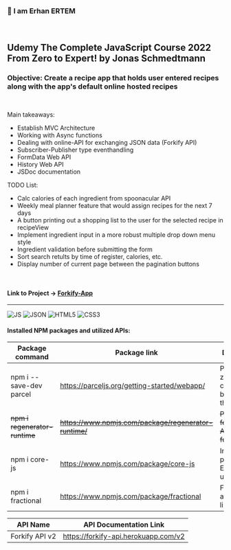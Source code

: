 ### 👋 **I am Erhan ERTEM**

&emsp;

## Udemy The Complete JavaScript Course 2022 From Zero to Expert! by Jonas Schmedtmann

### **Objective:** Create a recipe app that holds user entered recipes along with the app's default online hosted recipes

&emsp;

Main takeaways:

- Establish MVC Architecture
- Working with Async functions
- Dealing with online-API for exchanging JSON data (Forkify API)
- Subscriber-Publisher type eventhandling
- FormData Web API
- History Web API
- JSDoc documentation

TODO List:

- Calc calories of each ingredient from spoonacular API
- Weekly meal planner feature that would assign recipes for the next 7 days
- A button printing out a shopping list to the user for the selected recipe in recipeView
- Implement ingredient input in a more robust multiple drop down menu style
- Ingredient validation before submitting the form
- Sort search retults by time of register, calories, etc.
- Display number of current page between the pagination buttons

&emsp;

#### Link to Project &rarr; [Forkify-App](https://forkify-app-erhan-ertem.netlify.app)

---

![JS](https://img.shields.io/badge/JavaScript-323330?style=for-the-badge&logo=javascript&logoColor=F7DF1E)
![JSON](https://img.shields.io/badge/json-5E5C5C?style=for-the-badge&logo=json&logoColor=white)
![HTML5](https://img.shields.io/badge/HTML5-E34F26?style=for-the-badge&logo=html5&logoColor=white) ![CSS3](https://img.shields.io/badge/CSS3-1572B6?style=for-the-badge&logo=css3&logoColor=white)

#### Installed NPM packages and utilized APIs:

| Package command                           | Package link                                                         | Description                                               |
| ----------------------------------------- | -------------------------------------------------------------------- | --------------------------------------------------------- |
| npm i --save-dev parcel                   | https://parceljs.org/getting-started/webapp/                         | Parcel is a zero configuration build tool for the web.    |
| <strike>npm i regenerator-runtime<strike> | <strike> https://www.npmjs.com/package/regenerator-runtime/ <strike> | <strike> Polyfill ES6 features - Async functions <strike> |
| npm i core-js                             | https://www.npmjs.com/package/core-js                                | Includes polyfills for ECMAScript up to 2023              |
| npm i fractional                          | https://www.npmjs.com/package/fractional                             | Fraction arithmetic library for JS                        |

| API Name       | API Documentation Link               |
| -------------- | ------------------------------------ |
| Forkify API v2 | https://forkify-api.herokuapp.com/v2 |

&emsp;

